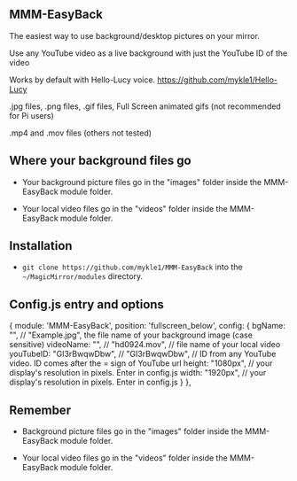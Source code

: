 ## MMM-EasyBack

The easiest way to use background/desktop pictures on your mirror.

Use any YouTube video as a live background with just the YouTube ID of the video

Works by default with Hello-Lucy voice. https://github.com/mykle1/Hello-Lucy

.jpg files, .png files, .gif files, Full Screen animated gifs (not recommended for Pi users)

.mp4 and .mov files (others not tested)

## Where your background files go

* Your background picture files go in the "images" folder inside the MMM-EasyBack module folder.

* Your local video files go in the "videos" folder inside the MMM-EasyBack module folder.

## Installation

* `git clone https://github.com/mykle1/MMM-EasyBack` into the `~/MagicMirror/modules` directory.

## Config.js entry and options

{
    module: 'MMM-EasyBack',
    position: 'fullscreen_below',
    config: {
        bgName: "",          // "Example.jpg", the file name of your background image (case sensitive)
        videoName: "",       // "hd0924.mov",         // file name of your local video
        youTubeID: "GI3rBwqwDbw", // "GI3rBwqwDbw", // ID from any YouTube video. ID comes after the = sign of YouTube url
        height: "1080px",    // your display's resolution in pixels. Enter in config.js
        width: "1920px",     // your display's resolution in pixels. Enter in config.js
    }
},
	
## Remember

* Background picture files go in the "images" folder inside the MMM-EasyBack module folder.

* Your local video files go in the "videos" folder inside the MMM-EasyBack module folder.